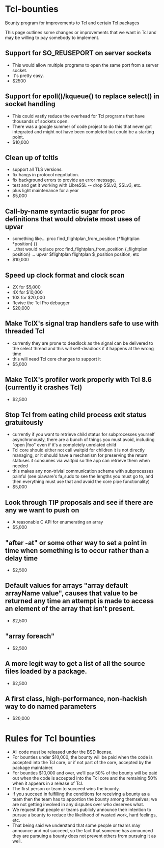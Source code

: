 # Tcl-bounties
Bounty program for improvements to Tcl and certain Tcl packages

This page outlines some changes or improvements that we want in Tcl and may be willing to pay somebody to implement.

## Support for SO_REUSEPORT on server sockets

* This would allow multiple programs to open the same port from a server socket.
* It's pretty easy.
* $2500

## Support for epoll()/kqueue() to replace select() in socket handling
* This could vastly reduce the overhead for Tcl programs that have thousands of sockets open.
* There was a google summer of code project to do this that never got integrated and might not have been completed but could be a starting point.
* $10,000
## Clean up of tcltls
* support all TLS versions.
* fix hangs in protocol negotiation.
* fix background errors to provide an error message.
* test and get it working with LibreSSL -- drop SSLv2, SSLv3, etc.
* plus light maintenance for a year
* $5,000

## Call-by-name syntactic sugar for proc definitions that would obviate most uses of upvar
* something like... proc find_flightplan_from_position {*flightplan *position}  {}
* ...that would replace proc find_flightplan_from_position {_flightplan position} ... upvar $flightplan flightplan $_position position, etc
* $10,000

## Speed up clock format and clock scan
* 2X for $5,000
* 4X for $10,000
* 10X for $20,000
* Revive the Tcl Pro debugger
* $20,000

## Make TclX's signal trap handlers safe to use with threaded Tcl
* currently they are prone to deadlock as the signal can be delivered to the select thread and this will self-deadlock if it happens at the wrong time
* this will need Tcl core changes to support it
* $5,000

## Make TclX's profiler work properly with Tcl 8.6 (currently it crashes Tcl)
* $2,500

## Stop Tcl from eating child process exit status gratuitously
* currently if you want to retrieve child status for subprocesses yourself asynchronously, there are a bunch of things you must avoid, including "open |foo" even if it's a completely unrelated child
* Tcl core should either not call waitpid for children it is not directly managing, or it should have a mechanism for preserving the return statuses it consumes via waitpid so the app can retrieve them when needed
* this makes any non-trivial communication scheme with subprocesses painful (see piaware's fa_sudo to see the lengths you must go to, and then everything must use that and avoid the core pipe functionality)
* $5,000

## Look through TIP proposals and see if there are any we want to push on
* A reasonable C API for enumerating an array
* $5,000

## "after -at" or some other way to set a point in time when something is to occur rather than a delay time
* $2,500

## Default values for arrays "array default arrayName value", causes that value to be returned any time an attempt is made to access an element of the array that isn't present.
* $2,500

## "array foreach"
* $2,500

## A more legit way to get a list of all the source files loaded by a package.
* $2,500

## A first class, high-performance, non-hackish way to do named parameters
* $20,000

# Rules for Tcl bounties
* All code must be released under the BSD license.
* For bounties under $10,000, the bounty will be paid when the code is accepted into the Tcl core, or if not part of the core, accepted by the package maintainer.
* For bounties $10,000 and over, we’ll pay 50% of the bounty will be paid out when the code is accepted into the Tcl core and the remaining 50% when it appears in a release of Tcl.
* The first person or team to succeed wins the bounty.
* If you succeed in fulfilling the conditions for receiving a bounty as a team then the team has to apportion the bounty among themselves; we are not getting involved in any disputes over who deserves what.
* We request that people or teams publicly announce their intention to pursue a bounty to reduce the likelihood of wasted work, hard feelings, etc.
 * That being said we understand that some people or teams may announce and not succeed, so the fact that someone has announced they are pursuing a bounty does not prevent others from pursuing it as well.


